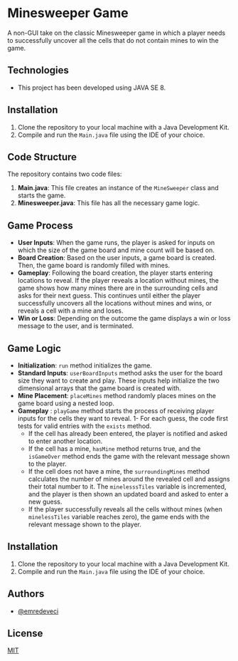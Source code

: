 # Minesweeper Game



A non-GUI take on the classic Minesweeper game in which a player needs to successfully uncover all the cells that do not contain mines to win the game.

## Technologies

- This project has been developed using JAVA SE 8.

## Installation

1. Clone the repository to your local machine with a Java Development Kit.
2. Compile and run the ```Main.java``` file using the IDE of your choice.

## Code Structure
The repository contains two code files:

1. **Main.java**: This file creates an instance of the ```MineSweeper``` class and starts the game.
2. **Minesweeper.java**: This file has all the necessary game logic.

## Game Process

- **User Inputs**: When the game runs, the player is asked for inputs on which the size of the game board and mine count will be based on.
- **Board Creation**: Based on the user inputs, a game board is created. Then, the game board is randomly filled with mines.
- **Gameplay**: Following the board creation, the player starts entering locations to reveal. If the player reveals a location without mines, the game shows how many mines there are in the surrounding cells and asks for their next guess. This continues until either the player successfully uncovers all the locations without mines and wins, or reveals a cell with a mine and loses.
- **Win or Loss**: Depending on the outcome the game displays a win or loss message to the user, and is terminated.

## Game Logic

- **Initialization**: ```run``` method initializes the game.
- **Standard Inputs**: ```userBoardInputs``` method asks the user for the board size they want to create and play. These inputs help initialize the two dimensional arrays that the game board is created with.
- **Mine Placement**: ```placeMines``` method randomly places mines on the game board using a nested loop.
- **Gameplay** : ```playGame``` method starts the process of receiving player inputs for the cells they want to reveal.
    1- For each guess, the code first tests for valid entries with the ```exists``` method. 
    - If the cell has already been entered, the player is notified and asked to enter another location.
    - If the cell has a mine, ```hasMine``` method returns true, and the ```isGameOver``` method ends the game with the relevant message shown to the player.
    - If the cell does not have a mine, the ```surroundingMines``` method calculates the number of mines around the revealed cell and assigns their total number to it. The ```minelesssTiles``` variable is incremented, and the player is then shown an updated board and asked to enter a new guess. 
    - If the player successfully reveals all the cells without mines (when ```minelessTiles``` variable reaches zero), the game ends with the relevant message shown to the player.

## Installation

1. Clone the repository to your local machine with a Java Development Kit.
2. Compile and run the ```Main.java``` file using the IDE of your choice.

    
## Authors

- [@emredeveci](https://github.com/emredeveci)


## License

[MIT](https://choosealicense.com/licenses/mit/)

